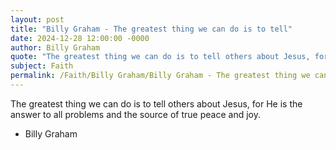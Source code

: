 ```yaml
---
layout: post
title: "Billy Graham - The greatest thing we can do is to tell"
date: 2024-12-28 12:00:00 -0000
author: Billy Graham
quote: "The greatest thing we can do is to tell others about Jesus, for He is the answer to all problems and the source of true peace and joy."
subject: Faith
permalink: /Faith/Billy Graham/Billy Graham - The greatest thing we can do is to tell
---
```


The greatest thing we can do is to tell others about Jesus, for He is the answer to all problems and the source of true peace and joy.

- Billy Graham
